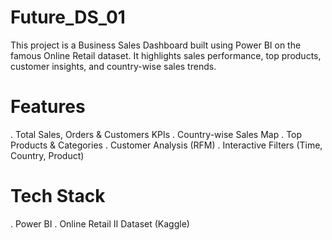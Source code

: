 # Future_DS_01
This project is a Business Sales Dashboard built using Power BI on the famous Online Retail dataset.
It highlights sales performance, top products, customer insights, and country-wise sales trends.
# Features
. Total Sales, Orders & Customers KPIs
. Country-wise Sales Map
. Top Products & Categories
. Customer Analysis (RFM)
. Interactive Filters (Time, Country, Product)
# Tech Stack
. Power BI
. Online Retail II Dataset (Kaggle)
